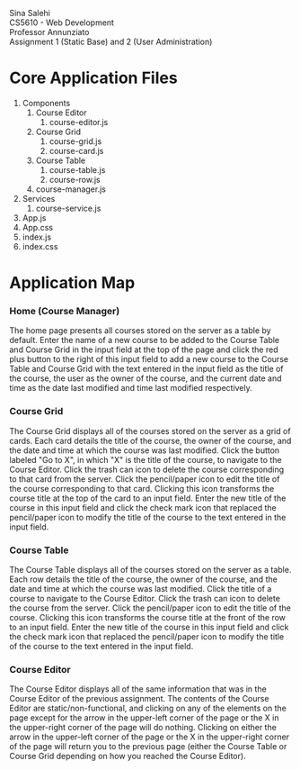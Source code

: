 Sina Salehi</br>
CS5610 - Web Development</br>
Professor Annunziato</br>
Assignment 1 (Static Base) and 2 (User Administration)

<h1>Core Application Files</h1>

1. Components
    1. Course Editor
        1. course-editor.js
    1. Course Grid
        1. course-grid.js
        1. course-card.js
    1. Course Table
        1. course-table.js
        1. course-row.js
    1. course-manager.js
1. Services
    1. course-service.js
1. App.js
1. App.css
1. index.js
1. index.css

<h1>Application Map</h1>

<h3>Home (Course Manager)</h3>

The home page presents all courses stored on the server as a table by default.
Enter the name of a new course to be added to the Course Table and Course Grid
in the input field at the top of the page and click the red plus button to the
right of this input field to add a new course to the Course Table and Course
Grid with the text entered in the input field as the title of the course, the user
as the owner of the course, and the current date and time as the date last modified
and time last modified respectively.

<h3>Course Grid</h3>

The Course Grid displays all of the courses stored on the server as a grid of
cards.  Each card details the title of the course, the owner of the course, and the
date and time at which the course was last modified.  Click the button labeled "Go
to X", in which "X" is the title of the course, to navigate to the Course Editor.
Click the trash can icon to delete the course corresponding to that card from the
server.  Click the pencil/paper icon to edit the title of the course corresponding
to that card.  Clicking this icon transforms the course title at the top of the card
to an input field.  Enter the new title of the course in this input field and click
the check mark icon that replaced the pencil/paper icon to modify the title of the
course to the text entered in the input field.

<h3>Course Table</h3>

The Course Table displays all of the courses stored on the server as a table.
Each row details the title of the course, the owner of the course, and the
date and time at which the course was last modified.  Click the title of a course
to navigate to the Course Editor.  Click the trash can icon to delete the course
from the server.  Click the pencil/paper icon to edit the title of the course.
Clicking this icon transforms the course title at the front of the row
to an input field.  Enter the new title of the course in this input field and click
the check mark icon that replaced the pencil/paper icon to modify the title of the
course to the text entered in the input field.

<h3>Course Editor</h3>

The Course Editor displays all of the same information that was in the Course Editor
of the previous assignment.  The contents of the Course Editor are static/non-functional,
and clicking on any of the elements on the page except for the arrow in the upper-left corner
of the page or the X in the upper-right corner of the page will do nothing.  Clicking on either
the arrow in the upper-left corner of the page or the X in the upper-right corner of the page
will return you to the previous page (either the Course Table or Course Grid depending on
how you reached the Course Editor).